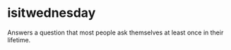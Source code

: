 # isitwednesday

Answers a question that most people ask themselves at least once in their lifetime.

